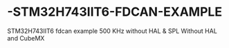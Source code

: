 # -STM32H743IIT6-FDCAN-EXAMPLE
STM32H743IIT6 fdcan example 500 KHz without HAL & SPL
Without HAL and CubeMX
